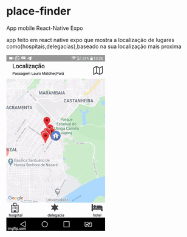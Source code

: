 # place-finder
App mobile React-Native Expo

app feito em react native expo que mostra a localização de lugares como(hospitais,delegacias),baseado na sua localização mais proxima 

![Place-finder](https://github.com/gabrinunes/place-finder/blob/master/Place-finder.gif)


